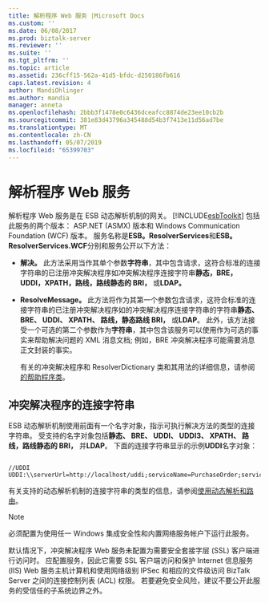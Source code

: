 ```yaml
---
title: 解析程序 Web 服务 |Microsoft Docs
ms.custom: ''
ms.date: 06/08/2017
ms.prod: biztalk-server
ms.reviewer: ''
ms.suite: ''
ms.tgt_pltfrm: ''
ms.topic: article
ms.assetid: 236cff15-562a-41d5-bfdc-d250186fb616
caps.latest.revision: 4
author: MandiOhlinger
ms.author: mandia
manager: anneta
ms.openlocfilehash: 2bbb3f1478e0c6436dceafcc8874de23ee10cb2b
ms.sourcegitcommit: 381e83d43796a345488d54b3f7413e11d56ad7be
ms.translationtype: MT
ms.contentlocale: zh-CN
ms.lasthandoff: 05/07/2019
ms.locfileid: "65399703"
---
```

# <a name="the-resolver-web-service"></a>解析程序 Web 服务
解析程序 Web 服务是在 ESB 动态解析机制的网关。 [!INCLUDE[esbToolkit](../includes/esbtoolkit-md.md)] 包括此服务的两个版本： ASP.NET (ASMX) 版本和 Windows Communication Foundation (WCF) 版本。 服务名称是**ESB。ResolverServices**和**ESB。ResolverServices.WCF**分别和服务公开以下方法：  
  
- **解决。** 此方法采用当作其单个参数**字符串**，其中包含请求，这符合标准的连接字符串的已注册冲突解决程序如冲突解决程序连接字符串**静态，BRE，UDDI，XPATH，路线，路线静态的 BRI，** 或**LDAP。**  
  
- **ResolveMessage。** 此方法将作为其第一个参数包含请求，这符合标准的连接字符串的已注册冲突解决程序如的冲突解决程序连接字符串的字符串**静态、 BRE、 UDDI、 XPATH、 路线，静态路线 BRI，** 或**LDAP**。 此外，该方法接受一个可选的第二个参数作为**字符串**，其中包含该服务可以使用作为可选的事实来帮助解决问题的 XML 消息文档; 例如，BRE 冲突解决程序可能需要消息正文封装的事实。  
  
  有关的冲突解决程序和 ResolverDictionary 类和其用法的详细信息，请参阅[的帮助程序类](../esb-toolkit/using-the-helper-classes.md)。  
  
## <a name="resolver-connection-strings"></a>冲突解决程序的连接字符串  
 ESB 动态解析机制使用前面有一个名字对象，指示可执行解决方法的类型的连接字符串。 受支持的名字对象包括**静态、 BRE、 UDDI、 UDDI3、 XPATH、 路线，路线静态的 BRI，** 并**LDAP**。 下面的连接字符串显示的示例**UDDI**名字对象：  
  
```  
  
//UDDI  
UDDI:\\serverUrl=http://localhost/uddi;serviceName=PurchaseOrder;serviceProvider=Microsoft.Practices.ESB  
```  
  
 有关支持的动态解析机制的连接字符串的类型的信息，请参阅[使用动态解析和路由](../esb-toolkit/using-dynamic-resolution-and-routing.md)。  
  
> [!NOTE]
>  必须配置为使用任一 Windows 集成安全性和内置网络服务帐户下运行此服务。  
>   
>  默认情况下，冲突解决程序 Web 服务未配置为需要安全套接字层 (SSL) 客户端进行访问时。 应配置服务，因此它需要 SSL 客户端访问和保护 Internet 信息服务 (IIS) Web 服务主机计算机和使用网络级别 IPSec 和相应的文件级访问 BizTalk Server 之间的连接控制列表 (ACL) 权限。 若要避免安全风险，建议不要公开此服务的受信任的子系统边界之外。
